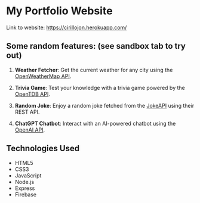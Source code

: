 # My Portfolio Website

Link to website: https://cirillojon.herokuapp.com/

## Some random features: (see sandbox tab to try out)

1. **Weather Fetcher**: Get the current weather for any city using the [OpenWeatherMap API](https://openweathermap.org/api).

2. **Trivia Game**: Test your knowledge with a trivia game powered by the [OpenTDB API](https://opentdb.com/api_config.php).

3. **Random Joke**: Enjoy a random joke fetched from the [JokeAPI](https://jokeapi.dev/) using their REST API.

4. **ChatGPT Chatbot**: Interact with an AI-powered chatbot using the [OpenAI API](https://beta.openai.com/docs/).

## Technologies Used

- HTML5
- CSS3
- JavaScript
- Node.js
- Express
- Firebase
